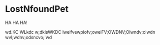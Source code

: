 # LostNfoundPet

HA HA HA!

wd.KC WLkdc w;dklsWKDC 
lweifvewpiofv;oweiFV;OWDNV;OIwndv;oiwdn
wvl;wdnv;odsncvo;'wd


